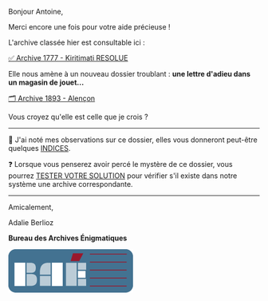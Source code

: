 Bonjour Antoine,

Merci encore une fois pour votre aide précieuse !

L'archive classée hier est consultable ici :

[✅ Archive 1777 - Kiritimati RESOLUE](https://archives-enigmatiques.fr/archives/1777-kiritimati/1777-archive-kiritimati-SOLUTION.pdf)

Elle nous amène à un nouveau dossier troublant : **une lettre d'adieu dans un magasin de jouet...**

[🗂️ Archive 1893 - Alençon](https://archives-enigmatiques.fr/archives/1893-alencon/1893-archive-alencon.pdf)

Vous croyez qu'elle est celle que je crois ?

---

🔎 J'ai noté mes observations sur ce dossier, elles vous donneront peut-être quelques [INDICES](https://archives-enigmatiques.fr/1893-alencon-indice/).

❓ Lorsque vous penserez avoir percé le mystère de ce dossier, vous pourrez [TESTER VOTRE SOLUTION](https://archives-enigmatiques.fr/1893-alencon-solution/) pour vérifier s'il existe dans notre système une archive correspondante.

---

Amicalement,

Adalie Berlioz

**Bureau des Archives Énigmatiques**

![BAE](../logo_bureau_des_archives.png)
